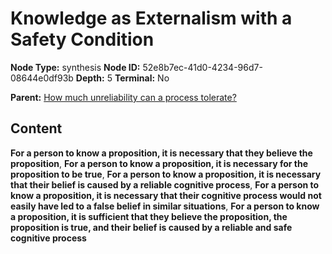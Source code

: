 # Knowledge as Externalism with a Safety Condition

**Node Type:** synthesis
**Node ID:** 52e8b7ec-41d0-4234-96d7-08644e0df93b
**Depth:** 5
**Terminal:** No

**Parent:** [How much unreliability can a process tolerate?](how-much-unreliability-can-a-process-tolerate-antithesis-46123eef-8c65-4b69-8d11-b6f494424bfe.md)

## Content

**For a person to know a proposition, it is necessary that they believe the proposition**, **For a person to know a proposition, it is necessary for the proposition to be true**, **For a person to know a proposition, it is necessary that their belief is caused by a reliable cognitive process**, **For a person to know a proposition, it is necessary that their cognitive process would not easily have led to a false belief in similar situations**, **For a person to know a proposition, it is sufficient that they believe the proposition, the proposition is true, and their belief is caused by a reliable and safe cognitive process**
